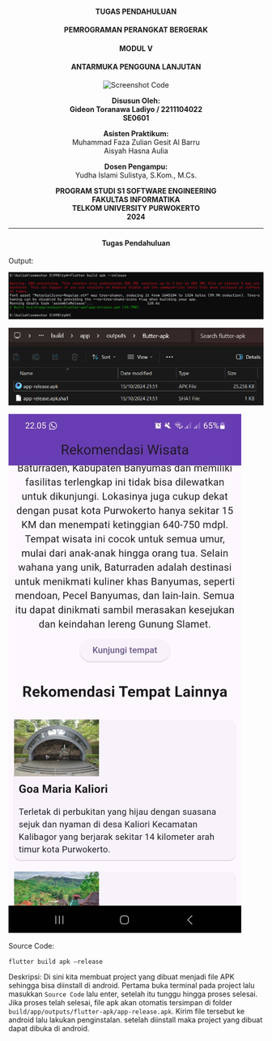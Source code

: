 <div style="text-align: center;">

#### TUGAS PENDAHULUAN  
#### PEMROGRAMAN PERANGKAT BERGERAK  
#### MODUL V
#### ANTARMUKA PENGGUNA LANJUTAN

![Screenshot Code](logo.png)

**Disusun Oleh:**  
**Gideon Toranawa Ladiyo / 2211104022**  
**SE0601** 

**Asisten Praktikum:**  
Muhammad Faza Zulian Gesit Al Barru  
Aisyah Hasna Aulia  

**Dosen Pengampu:**  
Yudha Islami Sulistya, S.Kom., M.Cs.  


**PROGRAM STUDI S1 SOFTWARE ENGINEERING**  
**FAKULTAS INFORMATIKA**  
**TELKOM UNIVERSITY PURWOKERTO**  
**2024**

</div>

---

<div style="text-align: center;"> 

#### Tugas Pendahuluan

</div>

Output:

![Screenshot Code](output2.png)

![Screenshot Code](output.png)

![Screenshot Code](output3.jpg)

Source Code:

```
flutter build apk –release
```

Deskripsi:
Di sini kita membuat project yang dibuat menjadi file APK sehingga bisa diinstall di android. Pertama buka terminal pada project lalu masukkan `Source Code` lalu enter, setelah itu tunggu hingga proses selesai. Jika proses telah selesai, file apk akan otomatis tersimpan di folder `build/app/outputs/flutter-apk/app-release.apk`. Kirim file tersebut ke android lalu lakukan penginstalan. setelah diinstall maka project yang dibuat dapat dibuka di android.